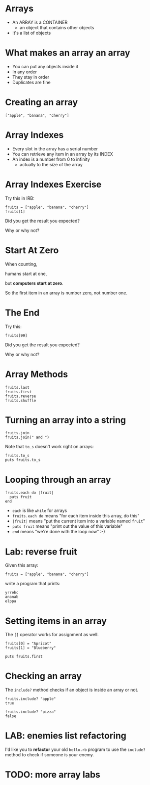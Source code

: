 # Arrays

* An ARRAY is a CONTAINER
  * an object that contains other objects
* It's a list of objects

# What makes an array an array

* You can put any objects inside it
* In any order
* They stay in order
* Duplicates are fine

# Creating an array

    ["apple", "banana", "cherry"]

# Array Indexes

* Every slot in the array has a serial number
* You can retrieve any item in an array by its INDEX
* An index is a number from 0 to infinity
  * actually to the size of the array

# Array Indexes Exercise

Try this in IRB:

    fruits = ["apple", "banana", "cherry"]
    fruits[1]

Did you get the result you expected?

Why or why not?

# Start At Zero

When counting, 

humans start at one, 

but **computers start at zero**.

So the first item in an array is number zero, not number one.

# The End

Try this:

    fruits[99]

Did you get the result you expected?

Why or why not?

# Array Methods

    fruits.last
    fruits.first
    fruits.reverse
    fruits.shuffle

# Turning an array into a string

    fruits.join
    fruits.join(" and ")

Note that `to_s` doesn't work right on arrays:

    fruits.to_s
    puts fruits.to_s

# Looping through an array

    fruits.each do |fruit|
      puts fruit
    end

* `each` is like `while` for arrays
* `fruits.each do` means "for each item inside this array, do this"
* `|fruit|` means "put the current item into a variable named `fruit`"
* `puts fruit` means "print out the value of this variable"
* `end` means "we're done with the loop now" :-)

# Lab: reverse fruit

Given this array:

    fruits = ["apple", "banana", "cherry"]

write a program that prints:

    yrrehc
    ananab
    elppa

# Setting items in an array

The `[]` operator works for assignment as well.

    fruits[0] = "Apricot"
    fruits[1] = "Blueberry"

    puts fruits.first

# Checking an array

The `include?` method checks if an object is inside an array or not.

    fruits.include? "apple"
    true
    
    fruits.include? "pizza"
    false

# LAB: enemies list refactoring

I'd like you to **refactor** your old `hello.rb` program to use the `include?` method to check if someone is your enemy.

# TODO: more array labs




